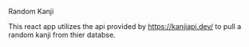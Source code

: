 Random Kanji

This react app utilizes the api provided by https://kanjiapi.dev/ to pull a random kanji from thier databse. 
